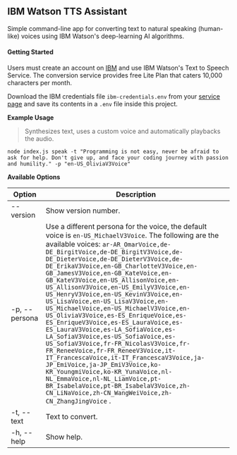 ## IBM Watson TTS Assistant

Simple command-line app for converting text to natural speaking (human-like) voices using IBM Watson's deep-learning AI algorithms.

#### Getting Started

Users must create an account on [IBM](https://www.ibm.com/) and use IBM Watson's Text to Speech Service. The conversion service provides free Lite Plan that caters 10,000 characters per month.

Download the IBM credentials file ``ibm-credentials.env`` from your [service page](https://cloud.ibm.com/services/text-to-speech) and save its contents in a ``.env`` file inside this project. 

**Example Usage**

> Synthesizes text, uses a custom voice and automatically playbacks the audio. 

`node index.js speak -t "Programming is not easy, never be afraid to ask for help. Don't give up, and face your coding journey with passion and humility." -p "en-US_OliviaV3Voice"` 

**Available Options**

| Option        | Description                                                  |
| ------------- | ------------------------------------------------------------ |
| --version     | Show version number.                                         |
| -p, --persona | Use a different persona for the voice, the default voice is ``en-US_MichaelV3Voice``.  The following are the available voices: ``ar-AR_OmarVoice,de-DE_BirgitVoice,de-DE_BirgitV3Voice,de-DE_DieterVoice,de-DE_DieterV3Voice,de-DE_ErikaV3Voice,en-GB_CharlotteV3Voice,en-GB_JamesV3Voice,en-GB_KateVoice,en-GB_KateV3Voice,en-US_AllisonVoice,en-US_AllisonV3Voice,en-US_EmilyV3Voice,en-US_HenryV3Voice,en-US_KevinV3Voice,en-US_LisaVoice,en-US_LisaV3Voice,en-US_MichaelVoice,en-US_MichaelV3Voice,en-US_OliviaV3Voice,es-ES_EnriqueVoice,es-ES_EnriqueV3Voice,es-ES_LauraVoice,es-ES_LauraV3Voice,es-LA_SofiaVoice,es-LA_SofiaV3Voice,es-US_SofiaVoice,es-US_SofiaV3Voice,fr-FR_NicolasV3Voice,fr-FR_ReneeVoice,fr-FR_ReneeV3Voice,it-IT_FrancescaVoice,it-IT_FrancescaV3Voice,ja-JP_EmiVoice,ja-JP_EmiV3Voice,ko-KR_YoungmiVoice,ko-KR_YunaVoice,nl-NL_EmmaVoice,nl-NL_LiamVoice,pt-BR_IsabelaVoice,pt-BR_IsabelaV3Voice,zh-CN_LiNaVoice,zh-CN_WangWeiVoice,zh-CN_ZhangJingVoice`` . |
| -t, --text    | Text to convert.                                             |
| -h, --help    | Show help.                                                   |



